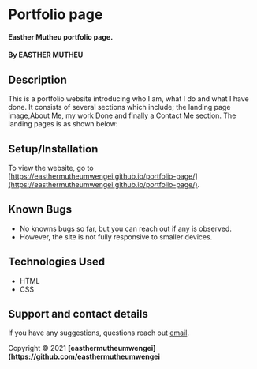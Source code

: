 # Portfolio page

#### Easther Mutheu portfolio page.

#### By **EASTHER MUTHEU**

## Description

This is a portfolio website introducing who I am, what I do and what I have done. It consists of several sections which include; the landing page image,About Me, my work Done and finally a Contact Me section. The landing pages is as shown below:

## Setup/Installation

To view the website, go to [https://easthermutheumwengei.github.io/portfolio-page/](https://easthermutheumwengei.github.io/portfolio-page/).

## Known Bugs

- No knowns bugs so far, but you can reach out if any is observed.
- However, the site is not fully responsive to smaller devices.

## Technologies Used

- HTML
- CSS

## Support and contact details

If you have any suggestions, questions reach out [email](mailto:esthermutheu99@gmail.com).

Copyright &copy; 2021 **[easthermutheumwengei](https://github.com/easthermutheumwengei**
